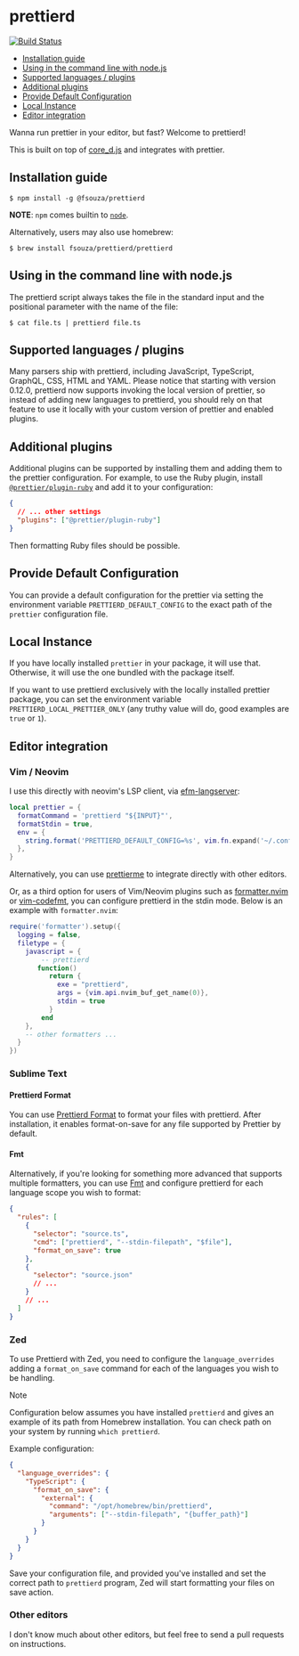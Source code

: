 # prettierd

[![Build Status](https://github.com/fsouza/prettierd/workflows/Build/badge.svg)](https://github.com/fsouza/prettierd/actions?query=branch:main+workflow:Build)

<!-- START doctoc generated TOC please keep comment here to allow auto update -->
<!-- DON'T EDIT THIS SECTION, INSTEAD RE-RUN doctoc TO UPDATE -->

- [Installation guide](#installation-guide)
- [Using in the command line with node.js](#using-in-the-command-line-with-nodejs)
- [Supported languages / plugins](#supported-languages--plugins)
- [Additional plugins](#additional-plugins)
- [Provide Default Configuration](#provide-default-configuration)
- [Local Instance](#local-instance)
- [Editor integration](#editor-integration)

<!-- END doctoc generated TOC please keep comment here to allow auto update -->

Wanna run prettier in your editor, but fast? Welcome to prettierd!

This is built on top of [core_d.js](https://github.com/mantoni/core_d.js) and
integrates with prettier.

## Installation guide

```
$ npm install -g @fsouza/prettierd
```

**NOTE**: `npm` comes builtin to [`node`](https://nodejs.org).

Alternatively, users may also use homebrew:

```
$ brew install fsouza/prettierd/prettierd
```

## Using in the command line with node.js

The prettierd script always takes the file in the standard input and the
positional parameter with the name of the file:

```
$ cat file.ts | prettierd file.ts
```

## Supported languages / plugins

Many parsers ship with prettierd, including JavaScript, TypeScript, GraphQL,
CSS, HTML and YAML.
Please notice that starting with version 0.12.0, prettierd now supports
invoking the local version of prettier, so instead of adding new languages to
prettierd, you should rely on that feature to use it locally with your custom
version of prettier and enabled plugins.

## Additional plugins

Additional plugins can be supported by installing them and adding them to the
prettier configuration. For example, to use the Ruby plugin, install
[`@prettier/plugin-ruby`](https://www.npmjs.com/package/@prettier/plugin-ruby)
and add it to your configuration:

```json
{
  // ... other settings
  "plugins": ["@prettier/plugin-ruby"]
}
```

Then formatting Ruby files should be possible.

## Provide Default Configuration

You can provide a default configuration for the prettier via setting the
environment variable `PRETTIERD_DEFAULT_CONFIG` to the exact path of the
`prettier` configuration file.

## Local Instance

If you have locally installed `prettier` in your package, it will use that.
Otherwise, it will use the one bundled with the package itself.

If you want to use prettierd exclusively with the locally installed prettier
package, you can set the environment variable `PRETTIERD_LOCAL_PRETTIER_ONLY`
(any truthy value will do, good examples are `true` or `1`).

## Editor integration

### Vim / Neovim

I use this directly with neovim's LSP client, via
[efm-langserver](https://github.com/mattn/efm-langserver):

```lua
local prettier = {
  formatCommand = 'prettierd "${INPUT}"',
  formatStdin = true,
  env = {
    string.format('PRETTIERD_DEFAULT_CONFIG=%s', vim.fn.expand('~/.config/nvim/utils/linter-config/.prettierrc.json')),
  },
}
```

Alternatively, you can use
[prettierme](https://github.com/ruyadorno/prettierme) to integrate directly
with other editors.

Or, as a third option for users of Vim/Neovim plugins such as
[formatter.nvim](https://github.com/mhartington/formatter.nvim) or
[vim-codefmt](https://github.com/google/vim-codefmt), you can configure
prettierd in the stdin mode. Below is an example with `formatter.nvim`:

```lua
require('formatter').setup({
  logging = false,
  filetype = {
    javascript = {
        -- prettierd
       function()
          return {
            exe = "prettierd",
            args = {vim.api.nvim_buf_get_name(0)},
            stdin = true
          }
        end
    },
    -- other formatters ...
  }
})
```

### Sublime Text

#### Prettierd Format

You can use [Prettierd Format](https://packagecontrol.io/packages/Prettierd%20Format) to format your files with prettierd. After installation, it enables format-on-save for any file supported by Prettier by default.

#### Fmt

Alternatively, if you're looking for something more advanced that supports multiple formatters, you can use [Fmt](https://packagecontrol.io/packages/Fmt) and configure prettierd for each language scope you wish to format:

```json
{
  "rules": [
    {
      "selector": "source.ts",
      "cmd": ["prettierd", "--stdin-filepath", "$file"],
      "format_on_save": true
    },
    {
      "selector": "source.json"
      // ...
    }
    // ...
  ]
}
```

### Zed

To use Prettierd with Zed, you need to configure the `language_overrides` adding a `format_on_save` command for each of the languages you wish to be handling.

> [!NOTE]
> Configuration below assumes you have installed `prettierd` and gives an example of its path from Homebrew installation. You can check path on your system by running `which prettierd`.

Example configuration:

```json
{
  "language_overrides": {
    "TypeScript": {
      "format_on_save": {
        "external": {
          "command": "/opt/homebrew/bin/prettierd",
          "arguments": ["--stdin-filepath", "{buffer_path}"]
        }
      }
    }
  }
}
```

Save your configuration file, and provided you've installed and set the correct path to `prettierd` program, Zed will start formatting your files on save action.

### Other editors

I don't know much about other editors, but feel free to send a pull requests on
instructions.
